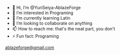 - 👋 Hi, I’m @YuriSeiya-AblazeForge
- 👀 I’m interested in Programing
- 🌱 I’m currently learning Latin
- 💞️ I’m looking to collaborate on anything
- 📫 How to reach me: that's the neat part, you don't
- ⚡ Fun fact: Programing

ablazeforge@gmail.com

<!---
YuriSeiya-AblazeForge/YuriSeiya-AblazeForge is a ✨ special ✨ repository because its `README.md` (this file) appears on your GitHub profile.
You can click the Preview link to take a look at your changes.
--->
